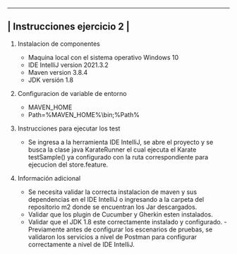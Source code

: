 --------------------------------
| Instrucciones ejercicio 2  |
--------------------------------

1. Instalacion de componentes
	- Maquina local con el sistema operativo Windows 10
	- IDE IntelliJ version 2021.3.2
	- Maven version 3.8.4 
	- JDK versión 1.8 

2. Configuracion de variable de entorno
	- MAVEN_HOME 
	- Path=%MAVEN_HOME%\bin;%Path%

3. Instrucciones para ejecutar los test

 	- Se ingresa a la herramienta IDE IntelliJ, se abre el proyecto y se busca la clase java KarateRunner el cual ejecuta el Karate testSample() ya configurado
	con la ruta correspondiente para ejecucion del store.feature.

4. Información adicional
 	- Se necesita validar la correcta instalacion de maven y sus dependencias en el IDE IntelliJ o ingresando a la carpeta del repositorio m2 donde se encuentran
        los Jar descargados.
	- Validar que los plugin de Cucumber y Gherkin esten instalados.
	- Validar que el JDK 1.8 este correctamente instalado y configurado.
	-Previamente antes de configurar los escenarios de pruebas, se validaron los servicios a nivel de Postman para configurar correctamente a nivel de IDE IntelliJ.




